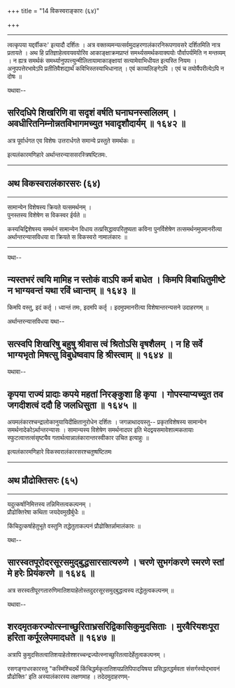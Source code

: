 +++
title = "14 विकस्वराङ्कारः (६४)"

+++


------------------------------------------------------------------------

त्वत्कृपया यद्दर्वीकरः' इत्यादौ दर्शितः । अत्र
वक्तव्यमन्यत्सर्वमुदाहरणालंकारनिरूपणावसरे दर्शितमिति नात्र प्रतायते । अथ
हि प्रतिज्ञाहेत्ववयवयोरिव आकाङ्क्षाक्रमप्राप्तं समर्थ्यसमर्थकवाक्ययोः
पौर्वापर्यमिति न मन्तव्यम् । न ह्यत्र समर्थकं
समर्थ्यानुपपत्त्युन्मीलितायामाकाङ्क्षायां सत्यामेवाभिधीयत इत्यस्ति नियमः
। अनुपपत्तेरभावेऽपि प्रतीतिवैशद्यार्थं कविभिस्तस्याभिधानात् । एवं
काव्यलिङ्गेऽपि । एवं च तयोर्वैपरीत्येऽपि न दोषः ॥

यथावा--



## सरिदधिपे शिखरिणि वा सदृशं वर्षति घनाघनस्सलिलम् । अवधीरितनिम्नोन्नतविभागमच्युत भवादृशौदार्यम् ॥ १६४२ ॥

अत्र पूर्वार्धगत एव विशेषः उत्तरार्धगते समान्ये प्रस्तुते समर्थकः ॥

इत्यलंकारमणिहारे अर्थान्तरन्याससरस्त्रिषष्टितमः.

------------------------------------------------------------------------



## अथ विकस्वरालंकारसरः (६४)





------------------------------------------------------------------------

सामान्येन विशेषस्य क्रियते यत्समर्थनम् ।  
पुनस्तस्य विशेषेण स विकस्वर ईर्यते ॥

कस्यचिद्विशेषस्य समर्थनं सामान्येन विधाय तत्प्रसिद्धावपरितुष्यता कविना
पुनर्विशेषेण तत्समर्थनमुपमानरीत्या अर्थान्तरन्यासविधया वा क्रियते स
विकस्वरो नामालंकारः ॥

------------------------------------------------------------------------

यथा--



## न्यस्तभरं त्वयि मामिह न स्तोकं वाऽपि कर्म बाधेत । किमपि विबाधितुमीष्टे न भाग्यवन्तं यथा रविं ध्वान्तम् ॥ १६४३ ॥

किमपि वस्तु, इदं कर्तृ । ध्वान्तं तमः, इदमपि कर्तृ । इदमुपमानरीत्या
विशेषान्तरन्यसने उदाहरणम् ॥

अर्थान्तरन्यासविधया यथा--



## सत्स्वपि शिखरिषु बहुषु श्रीवास त्वं श्रितोऽसि वृषशैलम् । न हि सर्वे भाग्यभृतो मिषत्सु विबुधेष्ववाप हि श्रीस्त्वाम् ॥ १६४४ ॥

यथावा--



## कृपया राज्यं प्रादाः कपये महतां निरङ्कुशा हि कृपा । गोपस्याप्यच्युत तव जगदीशत्वं ददौ हि जलधिसुता ॥ १६४५ ॥

अयमलंकारश्चन्द्रालोकानुयायिदीक्षितानुरोधेन दर्शितः । जगन्नाथादयस्तु--
प्रकृतविशेषस्य सामान्येन समर्थनादेकोऽर्थान्तरन्यासः । सामान्यस्य विशेषेण
समर्थनादपर इति भेदद्वयसमावेशात्मकतायाः स्फुटत्वात्तत्संसृष्ट्यैव
गतार्थत्वान्नालंकारान्तरस्वीकार उचित इत्याहुः ॥

इत्यलंकारमणिहारे विकस्वरालंकारसरश्चतुष्षष्टितमः

------------------------------------------------------------------------

## अथ प्रौढोक्तिसरः (६५)





------------------------------------------------------------------------

यदुत्कर्षानिमित्तस्य तन्निमित्तत्वकल्पनम् ।  
प्रौढोक्तिरेषा कथिता जयदेवमुखैर्बुधैः ॥

किंचिदुत्कर्षाहेतुभूते वस्तुनि तद्धेतुताकल्पनं प्रौढोक्तिर्न्नामालंकारः
॥

यथा--



## सारस्वतपूरोदरसूरसमुद्बुद्धसारसात्यरुणे । चरणे सुभगंकरणे स्मरणे स्तां मे हरेः प्रियंकरणे ॥ १६४६ ॥

अत्र सरस्वतीपूरगतारुणिमातिशयाहेतोस्तदुदरसूरसमुद्बुद्धत्वस्य
तद्धेतुत्वकल्पनम् ॥

यथावा--



## शरदमृतकरज्योत्स्नाच्छुरिताभ्रसरिद्विकासिकुमुदसिताः । मुरवैरियशःपूरा हरिता कर्पूरलेपमादधते ॥ १६४७ ॥

अत्रापि
कुमुदसितत्वातिशयाहेतोश्शरच्चन्द्रज्योत्स्नाच्छुरितत्वादेर्हेतुत्वकल्पनम्
।

रसगङ्गाधरकारस्तु "कस्मिंश्चिदर्थे किंचिद्धर्मकृतातिशयप्रतिपिपादयिषया
प्रसिद्धतद्धर्मवता संसर्गस्योद्भावनं प्रौढोक्तिः' इति अस्यालंकारस्य
लक्षणमाह । तदेदमुदाहरणम्-

